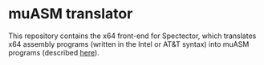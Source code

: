 # muASM translator

This repository contains the x64 front-end for Spectector, which translates x64 assembly programs (written in the Intel or AT&T syntax) into muASM programs (described [here](https://spectector.github.io/papers/spectector.pdf)).